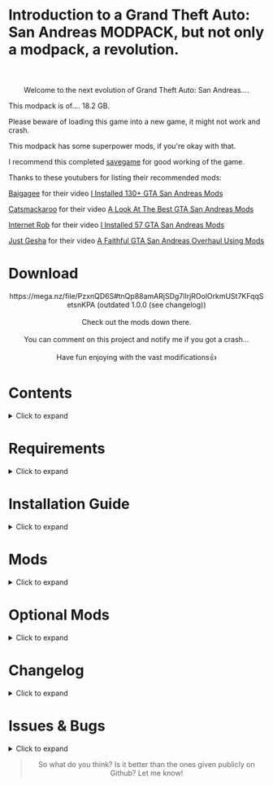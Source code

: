 # Introduction to a Grand Theft Auto: San Andreas MODPACK, but not only a modpack, a revolution.
<h3 align="center"></h3><br>
<p align="center">
Welcome to the next evolution of Grand Theft Auto: San Andreas....
 
This modpack is of.... 18.2 GB.

Please beware of loading this game into a new game, it might not work and crash.

This modpack has some superpower mods, if you're okay with that.

I recommend this completed [savegame](https://www.gtainside.com/en/sanandreas/savegames/53374-king-of-san-andreas-100-savegame/) for good working of the game.

Thanks to these youtubers for listing their recommended mods:

[Baigagee](https://www.youtube.com/@baigagee) for their video [I Installed 130+ GTA San Andreas Mods](https://www.youtube.com/watch?v=Ajzk0Z_M6ag)

[Catsmackaroo](https://www.youtube.com/@catsmackaroo) for their video [A Look At The Best GTA San Andreas Mods](https://www.youtube.com/watch?v=BGkmM0E0Ysk&t=142s)

[Internet Rob](https://www.youtube.com/@InternetRob) for their video [I Installed 57 GTA San Andreas Mods](https://www.youtube.com/watch?v=B5relHf21lo&t=204s&pp=ygUMaW50ZXJuZXQgcm9i)

[Just Gesha](https://www.youtube.com/@justGesha) for their video [A Faithful GTA San Andreas Overhaul Using Mods](https://www.youtube.com/watch?v=XMwzzZAkZCM&t=244s&pp=ygUKanVzdCBnZXNoYQ%3D%3D)

# Download
<p align="center">https://mega.nz/file/PzxnQD6S#tnQp88amARjSDg7lIrjROolOrkmUSt7KFqqSetsnKPA (outdated 1.0.0 (see changelog))
<br><br>
Check out the mods down there.
<br><br>
You can comment on this project and notify me if you got a crash...
<br><br>
Have fun enjoying with the vast modifications👍</p>

# Contents
<details>
  <summary>Click to expand</summary>

- [Requirements](#requirements)
- [Installation Guide](#installation-guide)
- [Mods](#mods)
- [Optional Mods](#optional-mods)
- [Changelog](#changelog)
- [Issues & Bugs](#issues--bugs)
</details>

# Requirements
<details>
  <summary>Click to expand</summary>

- *Atleast the required amount of disk space (18.3 GB or more)*
- *A really good processor (from Intel Core i5 to Intel Core i7 or AMD Ryzen 3 or AMD Ryzen 5). Also it works on Intel Core i3 or any AMD but may cause lag*
- *4 to 6 GB of RAM (2 GB doesn't work as expected)*
</details>

# Installation Guide
<details>
  <summary>Click to expand</summary>

1. Download the modpack.
2. Extract the files from the modpack into any folder of your choice.
3. Done!
<p align="right">
  <a href="#download">▲ Back to top</a></p>
</details>

# Mods
<details>
  <summary>Click to expand</summary>

(Some mods are not included in the given mod list. Please comment them here and from which folder so I can list them in this text file.)

## From CLEO folder

- [Buy Property](https://www.mixmods.com.br/2022/06/buy-property-mod-comprar-propriedades/)

- [Cheat Menu (press Ctrl+C)](https://www.gtainside.com/en/sanandreas/mods/125320-san-andreas-cheat-menu/)

- [CLEO+](https://www.mixmods.com.br/2023/10/cleoplus/)

- [Tuning Mod](https://www.mixmods.com.br/2019/06/tuning-mod/)

- [Mind Control & Possession (what?) (type 9XCTR or 1+C)](https://www.gtainside.com/en/sanandreas/mods/135757-mind-control-and-possession-v-14-pc-perfect-version/)

- [Enhance ParticleTXD](https://www.mixmods.com.br/2016/03/enhance-particletxd/)

- [Gravity Gun (type GGUN)](https://www.gtainside.com/en/sanandreas/mods/54651-gravity-gun-v1/)

- [Drug Dealer Fix](https://www.gtagarage.com/mods/show.php?id=29199)

- [L-D Luz.cs (which mod?)](https://www.mediafire.com/file/c0a4aggmlwg1qr4/L-D_Luz_%2528JuniorDjjr%2529.cs/file)

- [Life Situations](https://www.gtainside.com/en/sanandreas/mods/108394-life-situation-9-0)

- [Master Spark (press TAB+H)](https://www.gtainside.com/en/sanandreas/mods/37714-master-spark/)

- [Nearest Ped Control (press 6)](https://www.gtagarage.com/mods/show.php?id=8242)

- [New Car Wash](https://www.mixmods.com.br/2020/08/car-wash-v2-2-lava-rapido-funcional/)

- [NewOpcodes](https://www.mixmods.com.br/2020/10/newopcodes-cleo-v2-1/)

- [Hangout with Story Characters](https://www.mixmods.com.br/2020/06/hangout-with-story-characters-recrutar-personagens/)

- [RZL-Trainer (press F2)](https://www.mixmods.com.br/2021/08/rzl-trainer-cheat-menu/)

- Note: [RZL-Trainer](https://www.mixmods.com.br/2021/08/rzl-trainer-cheat-menu/) is configured to the cheat settings. You may to reset defaults using the Reset Defaults option in Settings.

- [Stories Sprinting](https://gtaforums.com/topic/968368-stories-sprinting/)

- [Surfly (press ALT+X)](https://www.gtaall.com/gta-san-andreas/cleo/44884-surf-and-fly.html)

- [Trucks & Trailers](https://www.mixmods.com.br/2016/07/trucks-trailers-reboques-avioes-etc/)

- [Wrecking Ball (press B)](https://libertycity.net/files/gta-san-andreas/8000-wrecking-ball.html)

- [Project Urbanize (public access)](https://www.mixmods.com.br/2024/10/urbanize/)

## From GTA San Andreas directory

- [Fastman92 Limit Adjuster](https://fastman92.com/19-fastman92-limit-adjuster)

- [NoDEP](https://www.mixmods.com.br/2015/03/nodep-desativar-dep/)

- [Essentials Pack](https://www.mixmods.com.br/2019/06/sa-essentials-pack/)

- [Cheat Menu by Grinch (press Ctrl+M)](https://github.com/user-grinch/Cheat-Menu)

- [CrashInfo](https://www.mixmods.com.br/2022/09/crashinfo/)

- [CLEO](https://cleo.li/)

- [First Person (press "V" 4 times) (beta 3.5)](https://www.mixmods.com.br/2022/03/first-person-mod-primeira-pessoa/)

- [Full Stream Radar](https://www.mixmods.com.br/2015/01/full-stream-radar-fix-radar-sumindo/)

- [Gojo Satoru (type GOJO to activate and 00 to deactivate)](https://www.gtainside.com/en/sanandreas/mods/193370-update-gojo-satoru-jujutsu-kaisen-mod-new-features-amp-bug-fixes/video/1/)

- [SA 1.0 (pretty much required for all these mods)](https://www.gtaall.com/gta-san-andreas/programs/135576-gta-sa-exe-1-0-us-original-version.html)

- [Improved Vehicle Features (2.0.2) (reason at optional mods)](https://www.mixmods.com.br/2020/01/imvehft-improved-vehicle-features/)

- [Large Address](https://www.mixmods.com.br/2016/09/iii-vc-sa-largeaddress-reconhecer-3-4-gb-de-ram/)

- [Moonloader](https://www.mixmods.com.br/2020/10/moonloader/)

- [MixSets](https://www.mixmods.com.br/2022/03/sa-mixsets/)

- [Modloader](https://www.gtagarage.com/mods/show.php?id=25377)

- [Real Traffic Fix](https://www.mixmods.com.br/2022/04/real-traffic-fix/)

- [SilentPatch](https://gtaforums.com/topic/669045-silentpatch/)

- [24 Hour Timecycle](https://www.mixmods.com.br/2017/08/24h-timecycle-timecyc-dat-de-24-horas/)

- [GTA V HUD (DK22PAC VERSION)](https://gtaforums.com/topic/652697-gta5-hud-by-dk22pac/)

- [Weapon RecoilRE](https://gtaforums.com/topic/975920-asi-weaponrecoilre/)

## In moonloader folder

- [Gang Rider (press Y while in a vehicle to call your gang)](https://www.mixmods.com.br/2020/08/gang-rider-v2-carregar-mais-gangue/)

thats it lol

## In data folder

- [Real Linear Graphics](https://www.mixmods.com.br/2022/07/real-linear-graphics/)

thats it lol

## In modloader folder (BIG!)

- [4K Definitive Loadscreens](https://www.mixmods.com.br/2021/12/loadscreens-4k-definitive-artworks-widescreen-hd/)

- [Essentials Pack](https://www.mixmods.com.br/2019/06/sa-essentials-pack/)

- [3D Models in Ammu Nation](https://www.mixmods.com.br/2016/07/modelos-em-3d-na-ammu-nation/)

- [Air Traffic](https://libertycity.net/files/gta-san-andreas/25527-air-traffic-pro-v.6-final.html)

- [Atmosphere Interface Pack](https://www.mixmods.com.br/2021/01/atmosphere-interface-pack-interface-hd/)

- [Attach Vehicle](https://www.mixmods.com.br/2020/04/attach-vehicle-grudar-carros-no-packer-etc/)

- [Beta Gang Skins Added](https://www.mixmods.com.br/2020/11/beta-gang-skins-added-restaurar-gangue-beta/)

- [Blaze (type blaze then go into a car or bike and press left click to activate the power)](https://www.mediafire.com/file/h2b1e5ldwn1odxn/Blaze.cs/file)

- [Brazilian Speedbumps](https://libertycity.net/files/gta-san-andreas/139041-brazilskie-lezhachie-policejjskie.html)

- [Breakable Vending Machines](https://www.mixmods.com.br/2022/08/sa-breakeable-vending-machines/)

- [Bullet Holes](https://www.mixmods.com.br/2015/06/bullethole-buracos-de-tiros/)
 
- [Bullet View (hold shift while aiming on sniper and then shoot to see your own bullet)](https://www.mixmods.com.br/2021/02/bullet-view-ver-bala-da-sniper-em-slow-motion/)

- [Busy Pedestrians](https://www.gtainside.com/en/sanandreas/mods/192256-busy-pedestrians/)

- [Car Crash Look](https://www.mixmods.com.br/2019/04/car-crash-look-pedestres-olharem-ao-bater-o-carro/)

- [Car Dealership (available near the raiding house in recruiting the families mission)](https://www.mixmods.com.br/2020/06/car-dealership-concessionaria-de-carros/)

- [Cars Divert](https://www.mixmods.com.br/2015/03/cars-divert-v1-1-carros-desviarem-de-voce/)

- [Clever Trams](https://www.mixmods.com.br/2020/01/clever-trams-bondes-mais-inteligentes/)

- [Combat Improvement & Melee Overhaul](https://www.mixmods.com.br/2021/08/combat-improvement-and-melee-overhaul-melhorar-lutas/)

- [Cop Improved Intelligence](https://www.gtainside.com/en/sanandreas/mods/76432-police-intelligence-improvement-v2-0/)

- [Desert Drag Race Track (near Verdant Meadows)](https://www.gtainside.com/en/sanandreas/maps/26243-cleo-dragtrack-final/)

- [Enhanced Classic Graphics](https://www.mixmods.com.br/2019/10/ecg-enhanced-classic-graphics/)

- [Effects Mod](https://www.mixmods.com.br/2021/09/effects-mod-by-ezekiel-junior_djjr-efeitos-realistas/)

- [Effects Loader](https://www.mixmods.com.br/2017/04/effects-loader-instalar-efeitos-sem-substituir-arquivos/)

- [Enterable Hidden Interiors](https://www.mixmods.com.br/2021/01/enterable-hidden-interiors-entrar-em-interiores-escondidos/)

- [Enterable Vehicles](https://libertycity.net/files/gta-san-andreas/54621-enterable-vehicles-v2.0.html)

- [Fair Police](https://www.mixmods.com.br/2020/10/fair-police-v2-0-2-policiais-atacam-pedestres/)

- [Flying Stuff](https://www.mixmods.com.br/2020/02/flying-stuff-folhas-etc-caindo-pela-tela/)

- [Formal 2K Grass Textures](https://www.mixmods.com.br/2018/12/formal-2k-grass-textures-grama-hd/)

- [FxsFuncs](https://www.mixmods.com.br/2022/10/fxsfuncs/)

- [Gojo Satoru (type GOJO to activate and 00 to deactivate)](https://www.gtainside.com/en/sanandreas/mods/193370-update-gojo-satoru-jujutsu-kaisen-mod-new-features-amp-bug-fixes/video/1/)

- [Graffiti Anywhere (use your spray can and scroll through 4 graffitis and pick your chosen one, then just hold LMB and it's done)](https://www.mixmods.com.br/2020/11/graffiti-anywhere-v1-1-pichar-em-qualquer-lugar/)

- [GraphicsTweaker](https://www.mixmods.com.br/2022/09/graphicstweaker/)

- [Gravity Fix](https://www.mixmods.com.br/2018/11/gravity-fix-correcao-de-gravidade/)

- [GTA IV Carjacking Style](https://www.gtainside.com/en/sanandreas/mods/144079-gta-sa-iv-carjacking-camera-style/)

- [Gungnir (type gung and press LMB)](https://www.mediafire.com/file/8dicncbkudq90dr/Gungnir.rar/file)

- [Haisen (type haisen and press LMB)](https://www.mediafire.com/file/9swail6hk9ghhap/Haisen.rar/file)

- [Handshake Mod (aim at the person and press Y))](https://www.mixmods.com.br/2020/08/handshake-mod-aperto-de-mao/)

- [Hard Rain Remake](https://www.mixmods.com.br/2019/07/hard-rain-remake-pedestres-com-guarda-chuva/)

- [Hisouten (type hisouten and press LMB)](https://www.mediafire.com/file/lmi0imomz19yoia/Hisouten.cs/file)

- [Hoyoku (type hoyoku and press LMB)](https://www.mediafire.com/file/zyatxuczmp1u0u9/Hoyoku.rar/file)

- [Illuminated Vinewood Sign](https://www.mixmods.com.br/2021/10/illuminated-vinewood-sign-placa-de-vinewood-iluminada/)

- [IMFX (replaced some files with Combat FX Upgrade and Smooth Lensflare](https://www.mixmods.com.br/2018/09/imfx-improved-fx/)

- Improved 2DFX (included with the [Enhanced Classic Graphics](https://www.mixmods.com.br/2019/10/ecg-enhanced-classic-graphics/)) has not been found. Just install it with the [Enhanced Classic Graphics](https://www.mixmods.com.br/2019/10/ecg-enhanced-classic-graphics/).

- [Improved Streaming](https://www.mixmods.com.br/2022/04/improved-streaming/)

- [Improved and Fixed Original Vegetation](https://www.mixmods.com.br/2021/04/improved-and-fixed-original-vegetation-arvores-mais-redondas/)

- [IndieVehicles (included in Tuning Mod)](https://www.mixmods.com.br/2019/08/indievehicles/)

- [Inventory System (with installed cheat and shops)](https://www.mixmods.com.br/2022/05/inventory-system/)

- [Killing Jack (type kjack and press LMB)](https://www.mediafire.com/file/a37qnky49vv27g0/KJACK.rar/file)

- [Ladders Mod](https://www.mixmods.com.br/2022/11/ladders-mod-subir-escadas/)

- [Laevateinn (normal flame recommended) (type laevateinn and a flaming katana spawns in your hand)](https://www.mediafire.com/file/3jbf9jbhrjilra3/Laevateinn.rar/file)

- [Lamppost Insects](https://www.mixmods.com.br/2015/09/lamppost-insects-insetos-nas-luzes-dos-postes/)

- [Lighthouse Pyramid Fix](https://www.mixmods.com.br/2020/01/lighthouse-pyramid-fix-farol-e-piramide-com-luz/)

- [LS Lit Church](https://www.mixmods.com.br/2022/03/ls-lit-church-igreja-com-luzes-acesas/)

- [Lively Trailers](https://libertycity.net/files/gta-san-andreas/179872-ozhivlennye-trejjlery.html)

- [Low Life Animation](https://www.mixmods.com.br/2019/07/low-life-animation-v1-2-2-animacao-de-saude-baixa/)

- [Lunatic Cage (type lcage and press LMB)](https://www.mediafire.com/file/2278ma4bfxfxmen/Lunatic_Cage.rar/file)

- [Manual Driveby Remake (press RMB while in a car to shoot with your UZI or Tec-9 or SMG)](https://www.mixmods.com.br/2021/10/manual-driveby-remake-fixed-mirar-de-dentro-do-carro/)

- [Missing Lampposts Fix](https://www.mixmods.com.br/2022/04/missing-lampposts-fix-more-light-posts/)

- [Mobile Hands](https://www.gtainside.com/en/sanandreas/mods/168952-mobile-hands/)

- [More Radar Icons](https://www.mixmods.com.br/2022/01/more-radar-icons/)

- [No Grenade Stop](https://www.gtagarage.com/mods/show.php?id=9619)

- [Nondle (type nondle and press LMB)](https://www.mediafire.com/file/kfnc1oyggx1hjg0/Non_D_Laser.cs/file)

- [NPC Tuning](https://www.mixmods.com.br/2020/11/npc-tuning-trafego-com-carros-tunados/)

- [Oeyama (type oeyama and hold LMB)](https://www.mediafire.com/file/6z4tgac6zjlzgz0/Oeyama.cs/file)

- [Open Limit Adjuster](https://www.mixmods.com.br/2022/10/open-limit-adjuster/)

- [Original HQ Palms](https://www.mixmods.com.br/2021/03/savc-original-hq-palms-palmeiras-remasterizadas/)

- [Original Peds Vary Extended](https://www.mixmods.com.br/2021/03/original-peds-vary-peds-originais-variando-pedfuncs/)

- [Ped Tweaks](https://www.mixmods.com.br/2021/09/sa-ped-tweaks-restaurar-policiais-e-pedestres/)

- [PedFuncs](https://www.mixmods.com.br/2022/07/pedfuncs/)

- [Peds Buy Food](https://www.mixmods.com.br/2020/07/peds-buy-food-pedestres-compram-comida/)

- [PedSkills](https://www.mixmods.com.br/2022/08/pedskills/)

- [Pimp My Car Final (get into a vehicle and press 5)](https://www.gtagarage.com/mods/show.php?id=4729)

- [Planes Inertia](https://www.mixmods.com.br/2020/07/gta-sa-planes-inertia-inercia-ao-pular-do-aviao/)

- [Project Immerse Yourself (with optional)](https://www.mixmods.com.br/2022/01/project-immerse-yourself-prelight-melhorado/)

- [Proper Fixes](https://www.mixmods.com.br/2024/02/sa-proper-fixes/)

- [Proper Player Retex](https://www.mixmods.com.br/2022/04/proper-player-retex/)

- [Ragdoll Bullet Physics (type puppeter to manipulate ragdolls)](https://www.mixmods.com.br/2021/09/mod-ragdoll-bullet-physics-fix-fisica-realista/)

- [Rusty Brown's Ring Donuts Overhaul](https://www.mixmods.com.br/2020/02/rusty-browns-ring-donuts-overhaul-loja-de-donuts/)

- [Real Peds Overhaul](https://gtaforums.com/topic/933719-sa-real-peds-overhaul/)

- [Real Skybox](https://www.mixmods.com.br/2021/06/sa-real-skybox/)

- [Realistic Beach](https://www.mixmods.com.br/2020/03/praia-realista-v2-6/)

- [Realistic Car Crash Physics](https://www.gtaall.com/gta-san-andreas/mods/19840-realistic-car-crash-physics.html)

- [Realistic Population](https://www.mixmods.com.br/2021/11/sa-sade-realistic-population-more-peds-popcycle-dat/)

- [Reload Mod (type R while holding a weapon)](https://www.mixmods.com.br/2019/07/reload-mod-by-junior_djjr-recarregar-armas/)

- [Rhino Animated](https://www.mixmods.com.br/2020/09/rhino-animated-tanque-original-animado/)

- [Robbery Mod](https://www.mixmods.com.br/2019/08/24-7-robbery-roubar-lojas/)

- [RoSA Project Evolved (with Proper Player Retex) (public access)](https://www.mediafire.com/file/myuqu28ytpi3j6p/RoSA+Project+Evolved+-+July.7z/file)

- Note: RoSA Project Evolved has not unlocked the Aug version yet, so I can't provide it because you and me don't believe on Patreon's Upgrade to unlock.

- [Ryomen Sukuna (type skn to activate](https://www.gtainside.com/en/sanandreas/mods/197125-ryomen-sukuna-mod-jujutsu-kaisen/)

- [SA Cutscene Characters for gameplay](https://www.mixmods.com.br/2021/03/sa-cutscene-characters-for-gameplay-personagens-convertidos/)

- [Santa Maria Pier Extended](https://www.mixmods.com.br/2022/12/sa-santa-maria-pier-extended/)

- [SADE Big Ear Telescope](https://www.mixmods.com.br/2022/09/sa-sade-big-ear-telescope-meshsmooth-hd/)

- [Securicar Drops Money](https://www.mixmods.com.br/2018/09/securicar-drop-money-carros-forte-deixando-dinheiro/)

- [Shoes on the wires](https://www.mixmods.com.br/2019/11/shoes-on-the-wires-tenis-pendurados-nos-fios/)

- [Shoreline Waves](https://www.mixmods.com.br/2020/03/shoreline-waves-efeito-de-ondas/)

- [Sidewalk Weeds](https://www.mixmods.com.br/2022/06/sa-sidewalk-weeds-grass-proc/)

- [Simple Free Cam (press K+M to activate)](https://www.mixmods.com.br/2021/12/simple-free-cam-camera-livre/)

- [Simple Regeneration](https://www.mixmods.com.br/2021/04/iii-vc-sa-simple-regeneration/)

- [SkyGfx Extended](https://www.mixmods.com.br/2024/03/sa-skygfx/)

- [SkyGrad](https://www.mixmods.com.br/2020/01/skygrad-sky-gradient-fix-corrigir-linhas-no-ceu/)

- [Smuff Nut](https://www.gtainside.com/en/sanandreas/mods-124/197513-smuff-nut/)

- [Spread Fix](https://www.mixmods.com.br/2018/01/spread-fix-corrigir-espalhamento-dos-tiros/)

- [Street Musicians](https://libertycity.net/files/gta-san-andreas/192301-ulichnye-muzykanty-v4-0.html)

- [Subterranean Sun (type sbsun and hold LMB)](https://www.mediafire.com/file/9qwpztplk4ua1cz/Subterranean_Sun.cs/file)

- [The Birds Update](https://www.mixmods.com.br/2017/10/the-birds-update-passaros-realistas/)

- [Truck Trailer](https://www.mixmods.com.br/2020/09/truck-trailer-by-kenking-caminhoes-com-reboque/)

- [UFO Bar Lit](https://www.mixmods.com.br/2022/09/ufo-bar-lit-luz-no-disco-voador/)

- [VehFuncs](https://www.mixmods.com.br/2023/01/sa-vehfuncs/)

- [Welcome Las Venturas Sign Remastered](https://www.mixmods.com.br/2018/06/welcome-las-venturas-sign-remastered-placa-de-lv-em-hd/)

- [Wind Farm](https://www.mixmods.com.br/2022/09/sa-wind-farm-mod-cata-ventos-eolicos/)

- [Wind Project](https://www.mixmods.com.br/2022/10/wind-project/)

<p align="right">
  <a href="#download">▲ Back to top</a></p>

</details>

# Optional Mods
<details>
  <summary>Click to expand</summary>

- [Project Props](https://www.mixmods.com.br/2021/10/project-props-v2-2-mais-objetos-no-mapa/): Adds so much props to the game, making the world feel more vibrant. Removed due to a crash caused by an unknown reason.

- [TTDISA OV](https://gtaforums.com/topic/939012-things-to-do-in-san-andreas-volume-ii/): Massively overhauls the gaming experience of the game. Removed due to a crash caused by this.

- [Improved Vehicle Features V2.1.1](https://www.mixmods.com.br/2020/01/imvehft-improved-vehicle-features/): Insanely overhauls the cars in the game. Downgraded to 2.0.2 because of potential clashing with FxsFuncs, which enables Effects Mod to work.

<p align="right">
  <a href="#download">▲ Back to top</a></p>

</details>

# Changelog 
<details>
  <summary>Click to expand</summary>

# 1.0.1

Fixed trams having white textures of people
 Note: I can't provide the updated download link due to slow uploading speed. Please delete these files "tram.dff" and "tram.txd" in Modloader\Enterable Vehicles so it can remove the textures

# 1.0.0

Initial release

<p align="right">
  <a href="#download">▲ Back to top</a></p>

</details>

# Issues & Bugs
<details>
  <summary>Click to expand</summary>

- [Improved Vehicle Features](https://www.mixmods.com.br/2020/01/imvehft-improved-vehicle-features/) has problems with [FxsFuncs](https://www.mixmods.com.br/2022/10/fxsfuncs/). If it got fixed, I would have already upgraded [Improved Vehicle Features](https://www.mixmods.com.br/2020/01/imvehft-improved-vehicle-features/) from 2.0.2 to 2.1.1.

- [Ragdoll Bullet Physics](https://www.mixmods.com.br/2021/09/mod-ragdoll-bullet-physics-fix-fisica-realista/) with [Improved Vehicle Features 2.0.2](https://www.mixmods.com.br/2020/01/imvehft-improved-vehicle-features/) causes cars to become black.

- You can report your issues by using [CrashInfo](https://www.mixmods.com.br/2022/09/crashinfo/) and post the error code here. You can also use [SCRLog](https://www.mixmods.com.br/2020/10/iii-vc-sa-scrlog-2020-3-descobrir-crash-em-mod-cleo/). (Not recommended using SCRLog after sending it here. Only use for crashes.) to detect CLEO mods
crashing.

<p align="right">
  <a href="#download">▲ Back to top</a></p>

</details>

 ><p align="center">So what do you think? Is it better than the ones given publicly on Github?
 > Let me know!<p align="center">
